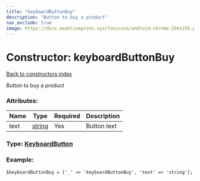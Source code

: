 ```yaml
---
title: "keyboardButtonBuy"
description: "Button to buy a product"
nav_exclude: true
image: https://docs.madelineproto.xyz/favicons/android-chrome-256x256.png
---
```

# Constructor: keyboardButtonBuy  
[Back to constructors index](/API_docs/constructors/index.html)



Button to buy a product

### Attributes:

| Name     |    Type       | Required | Description |
|----------|---------------|----------|-------------|
|text|[string](/API_docs/types/string.html) | Yes|Button text|



### Type: [KeyboardButton](/API_docs/types/KeyboardButton.html)


### Example:

```
$keyboardButtonBuy = ['_' => 'keyboardButtonBuy', 'text' => 'string'];
```  
